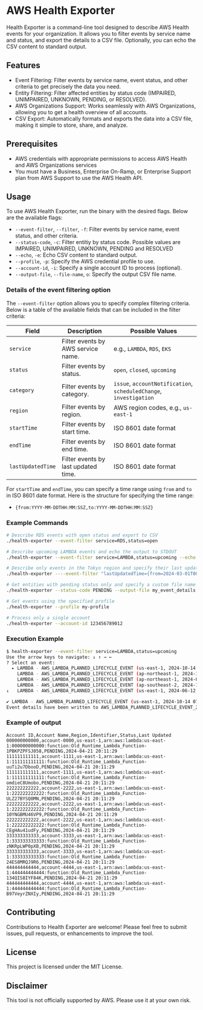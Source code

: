 # AWS Health Exporter
Health Exporter is a command-line tool designed to describe AWS Health events for your organization. It allows you to filter events by service name and status, and export the details to a CSV file. Optionally, you can echo the CSV content to standard output.

## Features
* Event Filtering: Filter events by service name, event status, and other criteria to get precisely the data you need.
* Entity Filtering: Filter affected entities by status code (IMPAIRED, UNIMPAIRED, UNKNOWN, PENDING, or RESOLVED).
* AWS Organizations Support: Works seamlessly with AWS Organizations, allowing you to get a health overview of all accounts.
* CSV Export: Automatically formats and exports the data into a CSV file, making it simple to store, share, and analyze.

## Prerequisites
* AWS credentials with appropriate permissions to access AWS Health and AWS Organizations services
* You must have a Business, Enterprise On-Ramp, or Enterprise Support plan from AWS Support to use the AWS Health API. 

## Usage
To use AWS Health Exporter, run the binary with the desired flags. Below are the available flags:

* `--event-filter`, `--filter`, `-f`: Filter events by service name, event status, and other criteria.
* `--status-code`, `-c`: Filter entitiy by status code. Possible values are IMPAIRED, UNIMPAIRED, UNKNOWN, PENDING and RESOLVED
* `--echo`, `-e`: Echo CSV content to standard output.
* `--profile`, `-p`: Specify the AWS credential profile to use.
* `--account-id`, `-i`: Specify a single account ID to process (optional).
* `--output-file`, `--file-name`, `o`: Specify the output CSV file name.

### Details of the event filtering option
The `--event-filter` option allows you to specify complex filtering criteria. Below is a table of the available fields that can be included in the filter criteria:

| Field             | Description                         | Possible Values                                                   |
|-------------------|-------------------------------------|-------------------------------------------------------------------|
| `service`         | Filter events by AWS service name.  | e.g., `LAMBDA`, `RDS`, `EKS`                                      |
| `status`          | Filter events by status.            | `open`, `closed`, `upcoming`                                      |
| `category`        | Filter events by category.          | `issue`, `accountNotification`, `scheduledChange`, `investigation`|
| `region`          | Filter events by region.            | AWS region codes, e.g., `us-east-1`                               |
| `startTime`       | Filter events by start time.        | ISO 8601 date format                                              |
| `endTime`         | Filter events by end time.          | ISO 8601 date format                                              |
| `lastUpdatedTime` | Filter events by last updated time. | ISO 8601 date format                                              |

For `startTime` and `endTime`, you can specify a time range using `from` and `to` in ISO 8601 date format. Here is the structure for specifying the time range:

- `{from:YYYY-MM-DDTHH:MM:SSZ,to:YYYY-MM-DDTHH:MM:SSZ}`


### Example Commands

```bash
# Describe RDS events with open status and export to CSV
./health-exporter --event-filter service=RDS,status=open

# Describe upcoming LAMBDA events and echo the output to STDOUT
./health-exporter --event-filter service=LAMBDA,status=upcoming --echo

# Describe only events in the Tokyo region and specify their last updated time.
./health-exporter ----event-filter "lastUpdatedTime={from=2024-03-01T00:00:00Z,to=2024-05-02T23:59:59Z},region=ap-northeast-1"

# Get entities with pending status only and specify a custom file name
./health-exporter --status-code PENDING --output-file my_event_details.csv

# Get events using the specified profile
./health-exporter --profile my-profile

# Process only a single account
./health-exporter --account-id 123456789012
```

### Execution Example
```bash
$ health-exporter --event-filter service=LAMBDA,status=upcoming
Use the arrow keys to navigate: ↓ ↑ → ← 
? Select an event: 
  ▸ LAMBDA - AWS_LAMBDA_PLANNED_LIFECYCLE_EVENT (us-east-1, 2024-10-14 07:00:00)
    LAMBDA - AWS_LAMBDA_PLANNED_LIFECYCLE_EVENT (ap-northeast-1, 2024-10-14 07:00:00)
    LAMBDA - AWS_LAMBDA_PLANNED_LIFECYCLE_EVENT (ap-northeast-1, 2024-06-12 07:00:00)
    LAMBDA - AWS_LAMBDA_PLANNED_LIFECYCLE_EVENT (ap-southeast-2, 2024-10-14 07:00:00)
↓   LAMBDA - AWS_LAMBDA_PLANNED_LIFECYCLE_EVENT (us-east-1, 2024-06-12 07:00:00)

✔ LAMBDA - AWS_LAMBDA_PLANNED_LIFECYCLE_EVENT (us-east-1, 2024-10-14 07:00:00)
Event details have been written to AWS_LAMBDA_PLANNED_LIFECYCLE_EVENT_2024-10-14_07-00-00_us-east-1.csv.
```

### Example of output
```csv
Account ID,Account Name,Region,Identifier,Status,Last Updated
000000000000,account-0000,us-east-1,arn:aws:lambda:us-east-1:000000000000:function:Old_Runtime_Lambda_Function-1PBKPZPFSJ058,PENDING,2024-04-21 20:11:29
111111111111,account-1111,us-east-1,arn:aws:lambda:us-east-1:111111111111:function:Old_Runtime_Lambda_Function-uuTi2u7DbooD,PENDING,2024-04-21 20:11:29
111111111111,account-1111,us-east-1,arn:aws:lambda:us-east-1:111111111111:function:Old_Runtime_Lambda_Function-omdieC8Umobo,PENDING,2024-04-21 20:11:29
222222222222,account-2222,us-east-1,arn:aws:lambda:us-east-1:222222222222:function:Old_Runtime_Lambda_Function-ULZ27BYSQ0MN,PENDING,2024-04-21 20:11:29
222222222222,account-2222,us-east-1,arn:aws:lambda:us-east-1:222222222222:function:Old_Runtime_Lambda_Function-10YNGBMU46VP9,PENDING,2024-04-21 20:11:29
222222222222,account-2222,us-east-1,arn:aws:lambda:us-east-1:222222222222:function:Old_Runtime_Lambda_Function-CEgHAu41udFy,PENDING,2024-04-21 20:11:29
333333333333,account-3333,us-east-1,arn:aws:lambda:us-east-1:333333333333:function:Old_Runtime_Lambda_Function-zNKRpLWP0pXB,PENDING,2024-04-21 20:11:29
333333333333,account-3333,us-east-1,arn:aws:lambda:us-east-1:333333333333:function:Old_Runtime_Lambda_Function-24ES8MRQJ9R6,PENDING,2024-04-21 20:11:29
444444444444,account-4444,us-east-1,arn:aws:lambda:us-east-1:444444444444:function:Old_Runtime_Lambda_Function-134QIS8IYF84K,PENDING,2024-04-21 20:11:29
444444444444,account-4444,us-east-1,arn:aws:lambda:us-east-1:444444444444:function:Old_Runtime_Lambda_Function-B97VeyrZNXIy,PENDING,2024-04-21 20:11:29
```

## Contributing
Contributions to Health Exporter are welcome! Please feel free to submit issues, pull requests, or enhancements to improve the tool.

## License
This project is licensed under the MIT License.

## Disclaimer
This tool is not officially supported by AWS. Please use it at your own risk.
